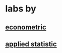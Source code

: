 # labs by
## [econometric](https://github.com/Slava55555/Econometrics_Sixth_semestr/tree/econometrics)
## [applied statistic](https://github.com/Slava55555/Econometrics_Sixth_semestr/tree/applied_statistics)